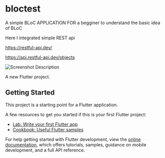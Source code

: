 # bloctest

A simple BLoC APPLICATION FOR a begginer to understand the basic idea of BLoC

Here I integrated simple REST api 

https://restful-api.dev/

https://api.restful-api.dev/objects

![Screenshot Description]()

A new Flutter project.

## Getting Started

This project is a starting point for a Flutter application.

A few resources to get you started if this is your first Flutter project:

- [Lab: Write your first Flutter app](https://docs.flutter.dev/get-started/codelab)
- [Cookbook: Useful Flutter samples](https://docs.flutter.dev/cookbook)

For help getting started with Flutter development, view the
[online documentation](https://docs.flutter.dev/), which offers tutorials,
samples, guidance on mobile development, and a full API reference.
